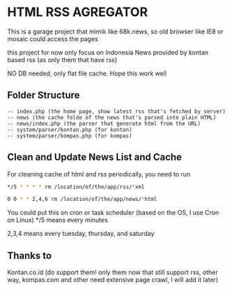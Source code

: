 # HTML RSS AGREGATOR

This is a garage project that mimik like 68k.news, so old browser like IE8 or mosaic could access the pages

this project for now only focus on Indonesia News provided by kontan based rss (as only them that have rss)

NO DB needed, only flat file cache. Hope this work well

## Folder Structure 

```
-- index.php (the home page, show latest rss that's fetched by server)
-- news (the cache folde of the news that's parsed into plain HTML)
-- news/index.php (the parser that generate html from the URL)
-- system/parser/kontan.php (for kontan)
-- system/parser/kompas.php (for kompas)
```

## Clean and Update News List and Cache

For cleaning cache of html and rss periodically, you need to run 
```bash
*/5 * * * * rm /location/of/the/app/rss/*xml

0 0 * * 2,4,6 rm /location/of/the/app/news/*html
```

You could put this on cron or task scheduler (based on the OS, I use Cron on Linux)
*/5 means every minutes

2,3,4 means every tuesday, thursday, and saturday

## Thanks to 
Kontan.co.id (do support them! only them now that still support rss, other way, kompas.com and other need extensive page crawl, I will add it later)
